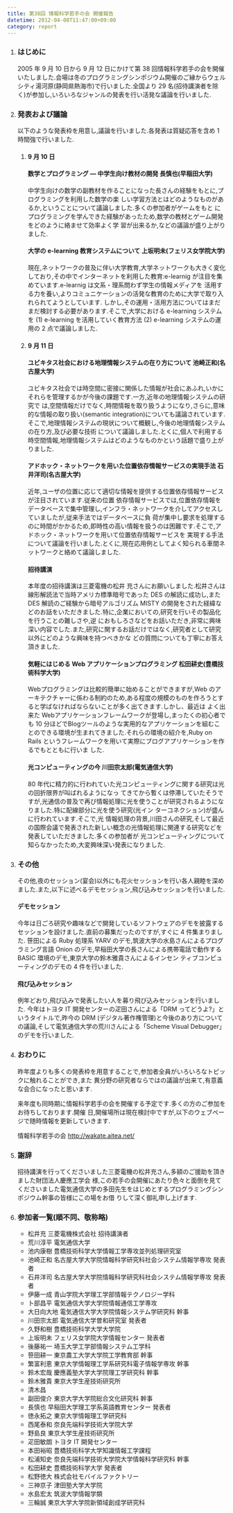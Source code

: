 ```yaml
---
title: 第38回 情報科学若手の会 開催報告
datetime: 2012-04-08T11:47:00+09:00
category: report
---
```


<div class="entry_body">

1.  ### はじめに

    2005 年 9 月 10 日から 9 月 12 日にかけて第 38 回情報科学若手の会を開催いたしました.会場は冬のプログラミングシンポジウム開催のご縁からウェルシティ湯河原(静岡県熱海市)で行いました.全国より 29 名(招待講演者を除く)が参加し,いろいろなジャンルの発表を行い活発な議論を行いました.

2.  ### 発表および議論

    以下のような発表枠を用意し,議論を行いました.各発表は質疑応答を含め 1 時間強で行いました.

    1.  #### 9 月 10 日

        #### 数学とプログラミング — 中学生向け教材の開発 長慎也(早稲田大学)

        中学生向けの数学の副教材を作ることになった長さんの経験をもとに,プログラミングを利用した数学の楽 しい学習方法とはどのようなものがあるか,ということについて議論しました.多くの参加者がゲームをもと にプログラミングを学んできた経験があったため,数学の教材とゲーム開発をどのように絡ませて効率よく学 習が出来るか,などの議論が盛り上がりました.

        #### 大学の e-learning 教育システムについて 上坂明未(フェリス女学院大学)

        現在,ネットワークの普及に伴い大学教育,大学ネットワークも大きく変化しており,その中でインターネットを利用した教育:e-learnig が注目を集めています.e-learnig は文系・理系問わず学生の情報メディアを 活用する力を養い,よりコミュニケーションの活発な教育のために大学で取り入れられてようとしています. しかし,その運用・活用方法についてはまだまだ検討する必要があります.そこで,大学における e-learning システムを (1) e-learning を活用していく教育方法 (2) e-learning システムの運用の 2 点で議論しました.

    2.  #### 9 月 11 日

        #### ユビキタス社会における地理情報システムの在り方について 池崎正和(名古屋大学)

        ユビキタス社会では時空間に密接に関係した情報が社会にあふれ,いかにそれらを管理するかが今後の課題です.一方,近年の地理情報システムの研究で は,空間情報だけでなく,時間情報を取り扱うようになり,さらに,意味的な情報の取り扱い(semantic integration)についても議論されています.そこで,地理情報システムの現状について概観し,今後の地理情報システムの在り方,及び必要な技術 について議論しました.とくに,個人で利用する時空間情報,地理情報システムはどのようなものかという話題で盛り上がりました.

        #### アドホック・ネットワークを用いた位置依存情報サービスの実現手法 石井洋司(名古屋大学)

        近年,ユーザの位置に応じて適切な情報を提供する位置依存情報サービスが注目されています.従来の位置 依存情報サービスでは,位置依存情報をデータベースで集中管理し,インフラ・ネットワークを介してアクセスしていましたが,従来手法ではデータベースに負 荷が集中し要求を処理するのに時間がかかるため,即時性の高い情報を扱うのは困難です.そこで,アドホック・ネットワークを用いて位置依存情報サービスを 実現する手法について議論を行いました.とくに,現在応用例としてよく知られる車間ネットワークと絡めて議論しました.

        #### 招待講演

        本年度の招待講演は三菱電機の松井 充さんにお願いしました.松井さんは線形解読法で当時アメリカ標準暗号であった DES の解読に成功し,また DES 解読のご経験から暗号アルゴリズム MISTY の開発をされた経緯などのお話をいただきました.特に,企業においての,研究を行いその製品化を行うことの難しさや,逆 におもしろさなどをお話いただき,非常に興味深い内容でした.また,研究に関するお話だけではなく,研究者として研究以外にどのような興味を持つべきかな どの質問についても丁寧にお答え頂きました.

        #### 気軽にはじめる Web アプリケーションプログラミング 松田耕史(豊橋技術科学大学)

        Webプログラミングは比較的簡単に始めることができますが,Web のアーキテクチャーに係わる制約のため,ある程度の規模のものを作ろうとすると学ばなければならないことが多く出てきます.しかし、最近は よく出来た Webアプリケーションフレームワークが登場し,まったくの初心者でも 10 分ほどでBlogツールのような実用的なアプリケーションを組むことのできる環境が生まれてきました.それらの環境の紹介を,Ruby on Rails というフレームワークを用いて実際にブログアプリケーションを作るでもとともに行いま した.

        #### 光コンピューティングの今 川田宗太郎(電気通信大学)

        80 年代に精力的に行われていた光コンピューティングに関する研究は光の回折限界が叫ばれるようになっ てきてから暫くは停滞していたそうですが,光通信の普及で再び情報処理に光を使うことが研究されるようになりました.特に配線部分に光を使う研究(光イン ターコネクション)が盛んに行われています.そこで,光 情報処理の背景,川田さんの研究,そして最近の国際会議で発表された新しい概念の光情報処理に関連する研究などを発表していただきました.多くの参加者が 光コンピューティングについて知らなかったため,大変興味深い発表になりました.

3.  ### その他

    その他,夜のセッション(宴会)以外にも花火セッションを行い各人親睦を深めました.また,以下に述べるデモセッション,飛び込みセッションを行いました.

    #### デモセッション

    今年は日ごろ研究や趣味などで開発しているソフトウェアのデモを披露するセッションを設けました.直前の募集だったのですが,すぐに 4 件集まりました. 笹田による Ruby 処理系 YARV のデモ,筑波大学の水島さんによるプログラミング言語 Onion のデモ,早稲田大学の長さんによる携帯電話で動作する BASIC 環境のデモ,東京大学の鈴木雅貴さんによるインセン ティブコンピューティングのデモの 4 件を行いました.

    #### 飛び込みセッション

    例年どおり,飛び込みで発表したい人を募り飛び込みセッションを行いました. 今年はトヨタ IT 開発センターの疋田さんによる「DRM ってどうよ?」というタイトルで,昨今の DRM (デジタル著作権管理)と今後のあり方についての議論,そして電気通信大学の荒川さんによる「Scheme Visual Debugger」のデモを行いました.

4.  ### おわりに

    昨年度よりも多くの発表枠を用意することで,参加者全員がいろいろなトピックに触れることができ,また 異分野の研究者ならではの議論が出来て,有意義な会合になったと思います.

    来年度も同時期に情報科学若手の会を開催する予定です.多くの方のご参加をお待ちしております.開催 日,開催場所は現在検討中ですが,以下のウェブページで随時情報を更新していきます.

    情報科学若手の会 http://wakate.aitea.net/

5.  ### 謝辞

    招待講演を行ってくださいました三菱電機の松井充さん,多額のご援助を頂きました財団法人慶應工学会 様,この若手の会開催にあたり色々と面倒を見てくださいました電気通信大学の多田先生をはじめとするプログラミングシンポジウム幹事の皆様にこの場をお借 りして深く御礼申し上げます.

6.  ### 参加者一覧(順不同、敬称略)

    *   松井充 三菱電機株式会社 招待講演者
    *   荒川淳平 電気通信大学
    *   池内康樹 豊橋技術科学大学情報工学専攻並列処理研究室
    *   池崎正和 名古屋大学大学院情報科学研究科社会システム情報学専攻 発表者
    *   石井洋司 名古屋大学大学院情報科学研究科社会システム情報学専攻 発表者
    *   伊藤一成 青山学院大学理工学部情報テクノロジー学科
    *   卜部昌平 電気通信大学大学院情報通信工学専攻
    *   大日向大地 電気通信大学大学院情報システム学研究科 幹事
    *   川田宗太郎 電気通信大学曽和研究室 発表者
    *   久野和樹 豊橋技術科学大学大学院
    *   上坂明未 フェリス女学院大学情報センター 発表者
    *   後藤祐一 埼玉大学工学部情報システム工学科
    *   笹田耕一 東京農工大学大学院工学教育部 幹事
    *   繁富利恵 東京大学情報理工学系研究科電子情報学専攻 幹事
    *   鈴木宏哉 慶應義塾大学大学院理工学研究科 幹事
    *   鈴木雅貴 東京大学生産技術研究所
    *   清木昌
    *   副田俊介 東京大学大学院総合文化研究科 幹事
    *   長慎也 早稲田大学理工学系英語教育センター 発表者
    *   徳永拓之 東京大学情報理工学研究科
    *   西尾泰和 奈良先端科学技術大学院大学
    *   野島良 東京大学生産技術研究所
    *   疋田敏朗 トヨタ IT 開発センター
    *   本田裕昭 豊橋技術科学大学知識情報工学課程
    *   松浦知史 奈良先端科学技術大学院大学情報科学研究科 幹事
    *   松田耕史 豊橋技術科学大学 発表者
    *   松野徳大 株式会社モバイルファクトリー
    *   三神京子 津田塾大学大学院
    *   水島宏太 筑波大学情報学類
    *   三輪誠 東京大学大学院新領域創成学研究科

</div>